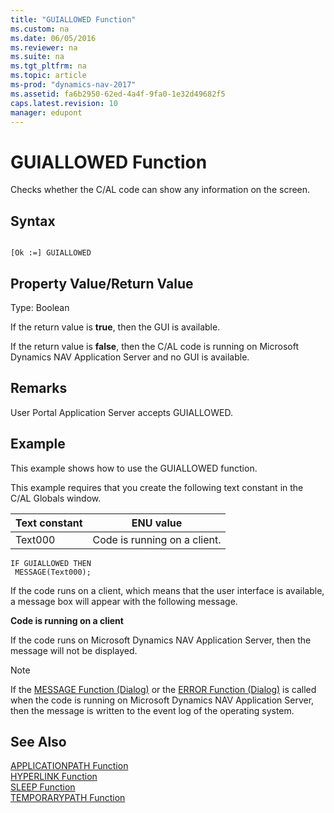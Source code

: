 ```yaml
---
title: "GUIALLOWED Function"
ms.custom: na
ms.date: 06/05/2016
ms.reviewer: na
ms.suite: na
ms.tgt_pltfrm: na
ms.topic: article
ms-prod: "dynamics-nav-2017"
ms.assetid: fa6b2950-62ed-4a4f-9fa0-1e32d49682f5
caps.latest.revision: 10
manager: edupont
---
```

# GUIALLOWED Function
Checks whether the C\/AL code can show any information on the screen.  
  
## Syntax  
  
```  
  
[Ok :=] GUIALLOWED  
```  
  
## Property Value/Return Value  
 Type: Boolean  
  
 If the return value is **true**, then the GUI is available.  
  
 If the return value is **false**, then the C\/AL code is running on Microsoft Dynamics NAV Application Server and no GUI is available.  
  
## Remarks  
 User Portal Application Server accepts GUIALLOWED.  
  
## Example  
 This example shows how to use the GUIALLOWED function.  
  
 This example requires that you create the following text constant in the C\/AL Globals window.  
  
|Text constant|ENU value|  
|-------------------|---------------|  
|Text000|Code is running on a client.|  
  
```  
IF GUIALLOWED THEN  
 MESSAGE(Text000);  
```  
  
 If the code runs on a client, which means that the user interface is available, a message box will appear with the following message.  
  
 **Code is running on a client**  
  
 If the code runs on Microsoft Dynamics NAV Application Server, then the message will not be displayed.  
  
> [!NOTE]  
>  If the [MESSAGE Function \(Dialog\)](MESSAGE-Function--Dialog-.md) or the [ERROR Function \(Dialog\)](ERROR-Function--Dialog-.md) is called when the code is running on Microsoft Dynamics NAV Application Server, then the message is written to the event log of the operating system.  
  
## See Also  
 [APPLICATIONPATH Function](APPLICATIONPATH-Function.md)   
 [HYPERLINK Function](HYPERLINK-Function.md)   
 [SLEEP Function](SLEEP-Function.md)   
 [TEMPORARYPATH Function](TEMPORARYPATH-Function.md)